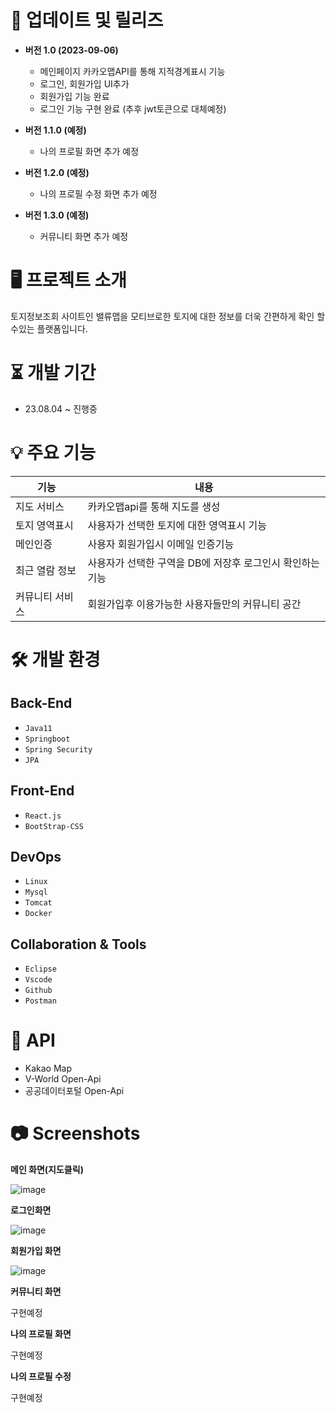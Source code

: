 # 🔄 업데이트 및 릴리즈
- **버전 1.0 (2023-09-06)**
  - 메인페이지 카카오맵API를 통해 지적경계표시 기능
  - 로그인, 회원가입 UI추가
  - 회원가입 기능 완료
  - 로그인 기능 구현 완료 (추후 jwt토큰으로 대체예정)

- **버전 1.1.0 (예정)**
  - 나의 프로필 화면 추가 예정

- **버전 1.2.0 (예정)**
  - 나의 프로필 수정 화면 추가 예정

- **버전 1.3.0 (예정)**
  - 커뮤니티 화면 추가 예정

# 🖥 프로젝트 소개


토지정보조회 사이트인 밸류맵을 모티브로한 토지에 대한 정보를 더욱 간편하게 확인 할수있는 플랫폼입니다.

# ⏳ 개발 기간


- 23.08.04 ~ 진행중

# 💡 주요 기능


| 기능 | 내용 |
| --- | --- |
| 지도 서비스 | 카카오맵api를 통해 지도를 생성 |
| 토지 영역표시 | 사용자가 선택한 토지에 대한 영역표시 기능 |
| 메인인증 | 사용자 회원가입시 이메일 인증기능 |
| 최근 열람 정보 | 사용자가 선택한 구역을 DB에 저장후 로그인시 확인하는 기능 |
| 커뮤니티 서비스 | 회원가입후 이용가능한 사용자들만의 커뮤니티 공간 |

# 🛠 개발 환경


## Back-End

- `Java11`
- `Springboot`
- `Spring Security`
- `JPA`

## Front-End

- `React.js`
- `BootStrap-CSS`

## DevOps

- `Linux`
- `Mysql`
- `Tomcat`
- `Docker`

## Collaboration & Tools

- `Eclipse`
- `Vscode`
- `Github`
- `Postman`

# 💾 API


- Kakao Map
- V-World Open-Api
- 공공데이터포털 Open-Api


# 📷 Screenshots


**메인 화면(지도클릭)**

![image](https://github.com/TwoJungHo/LandInformationAPI/assets/132986801/17b2c029-41fb-4dd9-b461-a971d24192a6)


**로그인화면**

![image](https://github.com/TwoJungHo/LandInformationAPI/assets/132986801/dde01c8c-1cdd-4c84-b3e3-151de86e79f9)


**회원가입 화면**

![image](https://github.com/TwoJungHo/LandInformationAPI/assets/132986801/2365429e-d565-4cb6-955f-1beca4fb5ec0)


**커뮤니티 화면**

구현예정


**나의 프로필 화면**

구현예정


**나의 프로필 수정**

구현예정
